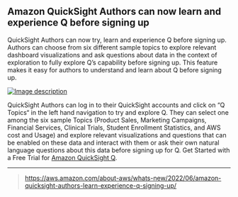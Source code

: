 ## Amazon QuickSight Authors can now learn and experience Q before signing up

QuickSight Authors can now try, learn and experience Q before signing up. Authors can choose from six different sample topics to explore relevant dashboard visualizations and ask questions about data in the context of exploration to fully explore Q’s capability before signing up. This feature makes it easy for authors to understand and learn about Q before signing up.

[![Image description](https://dev-to-uploads.s3.amazonaws.com/uploads/articles/5m15zsqp4eb1szj9b681.png)](https://k21technologies.samcart.com/referral/gBBzLUFj/wZNqvQpM5mBn2g53)

QuickSight Authors can log in to their QuickSight accounts and click on “Q Topics“ in the left hand navigation to try and explore Q. They can select one among the six sample Topics (Product Sales, Marketing Campaigns, Financial Services, Clinical Trials, Student Enrollment Statistics, and AWS cost and Usage) and explore relevant visualizations and questions that can be enabled on these data and interact with them or ask their own natural language questions about this data before signing up for Q. Get Started with a Free Trial for [Amazon QuickSight Q](https://aws.amazon.com/quicksight/q/).

---

> https://aws.amazon.com/about-aws/whats-new/2022/06/amazon-quicksight-authors-learn-experience-q-signing-up/